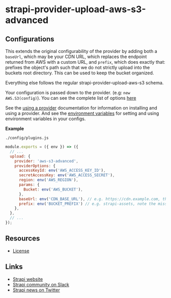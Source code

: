 # strapi-provider-upload-aws-s3-advanced

## Configurations

This extends the original configurability of the provider by adding both a `baseUrl`, which may be your CDN URL, which replaces the endpoint returned from AWS with a custom URL, and `prefix`, which does exactly that: prefixes the object's path such that we do not strictly upload into the buckets root directory. This can be used to keep the bucket organized.

Everything else follows the regular strapi-provider-upload-aws-s3 schema.

Your configuration is passed down to the provider. (e.g: `new AWS.S3(config)`). You can see the complete list of options [here](https://docs.aws.amazon.com/AWSJavaScriptSDK/latest/AWS/S3.html#constructor-property)

See the [using a provider](https://strapi.io/documentation/developer-docs/latest/development/plugins/upload.html#using-a-provider) documentation for information on installing and using a provider. And see the [environment variables](https://strapi.io/documentation/developer-docs/latest/setup-deployment-guides/configurations.html#environment-variables) for setting and using environment variables in your configs.

**Example**

`./config/plugins.js`

```js
module.exports = ({ env }) => ({
  // ...
  upload: {
    provider: 'aws-s3-advanced',
    providerOptions: {
      accessKeyId: env('AWS_ACCESS_KEY_ID'),
      secretAccessKey: env('AWS_ACCESS_SECRET'),
      region: env('AWS_REGION'),
      params: {
        Bucket: env('AWS_BUCKET'),
      },
      baseUrl: env('CDN_BASE_URL'), // e.g. https://cdn.example.com, this is stored in strapi's database to point to the file
      prefix: env('BUCKET_PREFIX') // e.g. strapi-assets, note the missing slash at the start
    },
  },
  // ...
});
```

## Resources

- [License](LICENSE)

## Links

- [Strapi website](https://strapi.io/)
- [Strapi community on Slack](https://slack.strapi.io)
- [Strapi news on Twitter](https://twitter.com/strapijs)
